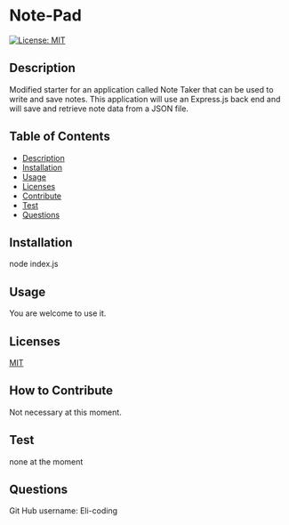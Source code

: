 # Note-Pad

  [![License: MIT](https://img.shields.io/badge/License-MIT-yellow.svg)](https://opensource.org/licenses/MIT)
        
## Description
Modified starter for an application called Note Taker that can be used to write and save notes. This application will use an Express.js back end and will save and retrieve note data from a JSON file.

## Table of Contents
* [Description](#description)
* [Installation](#installation)
* [Usage](#usage)
* [Licenses](#licenses)
* [Contribute](#contribute)
* [Test](#test)
* [Questions](#questions)


## Installation

node index.js

## Usage

You are welcome to use it.

## Licenses

[MIT](https://choosealicense.com/licenses/mit/)

## How to Contribute

Not necessary at this moment.

## Test
none at the moment

## Questions
 
Git Hub username:
Eli-coding
